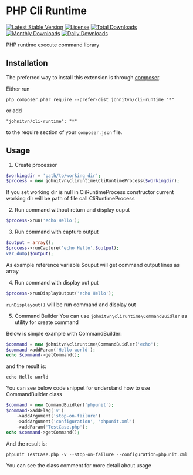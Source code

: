 PHP Cli Runtime
=============
[![Latest Stable Version](https://poser.pugx.org/johnitvn/cli-runtime/v/stable)](https://packagist.org/packages/johnitvn/cli-runtime)
[![License](https://poser.pugx.org/johnitvn/cli-runtime/license)](https://packagist.org/packages/johnitvn/cli-runtime)
[![Total Downloads](https://poser.pugx.org/johnitvn/cli-runtime/downloads)](https://packagist.org/packages/johnitvn/cli-runtime)
[![Monthly Downloads](https://poser.pugx.org/johnitvn/cli-runtime/d/monthly)](https://packagist.org/packages/johnitvn/cli-runtime)
[![Daily Downloads](https://poser.pugx.org/johnitvn/cli-runtime/d/daily)](https://packagist.org/packages/johnitvn/cli-runtime)

PHP runtime execute command library


Installation
------------

The preferred way to install this extension is through [composer](http://getcomposer.org/download/).

Either run

```
php composer.phar require --prefer-dist johnitvn/cli-runtime "*"
```

or add

```
"johnitvn/cli-runtime": "*"
```

to the require section of your `composer.json` file.


Usage
-----

1. Create processor

````php
$workingdir = 'path/to/working_dir';
$process = new johnitvn\cliruntime\CliRuntimeProcess($workingdir);
````

If you set working dir is null in CliRuntimeProcess constructor current working dir will be path of file call CliRuntimeProcess

2. Run command without return and display ouput

````php
$process->run('echo Hello');
````

3. Run command with capture output

````php
$output = array();
$process->runCapture('echo Hello',$output);
var_dump($output);
````

As example reference variable $ouput will get command output lines as array 

4. Run command with display out put

````php
$process->runDisplayOutput('echo Hello');
````

`runDisplayout()` will be run command and display out

5. Command Builder
You can use `johnitvn\cliruntime\CommandBuidler` as utility for create command

Below is simple example with CommandBuilder:

````php
$command = new johnitvn\cliruntime\CommandBuidler('echo');
$command->addParam('Hello world');
echo $command->getCommand();
```` 

and the result is:

````
echo Hello world
````

You can see below code snippet for understand how to use CommandBuilder class

````php
$command = new CommandBuidler('phpunit');
$command->addFlag('v')
    ->addArgument('stop-on-failure')
    ->addArgument('configuration', 'phpunit.xml')
    ->addParam('TestCase.php');
echo $command->getCommand();
````

And the result is:

````php
phpunit TestCase.php -v --stop-on-failure --configuration=phpunit.xml
````

You can see the class comment for more detail about usage
